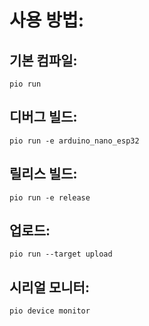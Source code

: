 # 사용 방법:

## 기본 컴파일:
	pio run

## 디버그 빌드:
	pio run -e arduino_nano_esp32

## 릴리스 빌드:
	pio run -e release

## 업로드:
	pio run --target upload

## 시리얼 모니터:
	pio device monitor

